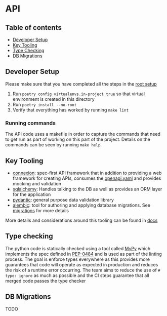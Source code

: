 # API

## Table of contents

-   [Developer Setup](./README.md#developer-setup)
-   [Key Tooling](./README.md#key-tooling)
-   [Type Checking](./README.md#type-checking)
-   [DB Migrations](./README.md#db-migrations)

## Developer Setup

Please make sure that you have completed all the steps in the [root setup](../README.md#developer-setup)

1. Run `poetry config virtualenvs.in-project true` so that virtual environment is created in this directory
2. Run `poetry install --no-root`
3. Verify that everything has worked by running `make lint`

### Running commands

The API code uses a makefile in order to capture the commands that need to get run as part of working on this part of the project. Details on the commands can be seen by running `make help`.

## Key Tooling

-   [connexion](https://connexion.readthedocs.io/en/stable/): spec-first API framework that in addition to providing a web framework for creating APIs, consumes the [openapi.yaml](./openapi.yaml) and provides mocking and validation
-   [sqlalchemy](https://docs.sqlalchemy.org/en/20/index.html): Handles talking to the DB as well as provides an ORM layer for the application
-   [pydantic](https://docs.pydantic.dev/latest/): general purpose data validation library
-   [alembic](https://alembic.sqlalchemy.org/en/latest/): tool for authoring and applying database migrations. See [migrations](./README.md#migrations) for more details

More details and considerations around this tooling can be found in [docs](../docs/architecture_decision_records/README.md)

## Type checking

The python code is statically checked using a tool called [MyPy](https://mypy.readthedocs.io/en/stable/index.html) which implements the spec defined in [PEP-0484](https://peps.python.org/pep-0484/) and is used as part of the linting process. The goal is enforce types everywhere as this provides more guarantees that code will operate as expected in production and reduces the risk of a runtime error occurring. The team aims to reduce the use of `# type: ignore` as much as possible and the CI steps guarantee that all merged code passes the type checker

## DB Migrations

TODO
